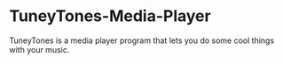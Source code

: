 # TuneyTones-Media-Player
TuneyTones is a media player program that lets you do some cool things with your music.
